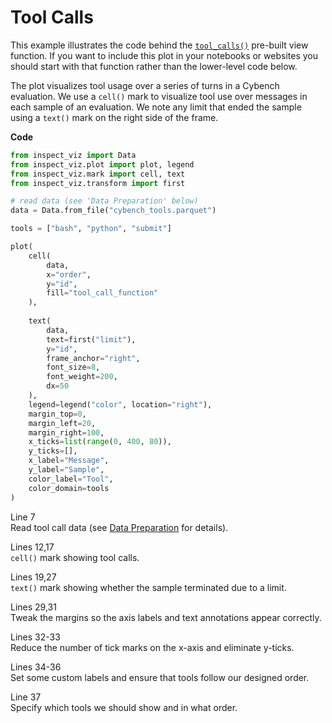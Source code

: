 # Tool Calls


This example illustrates the code behind the
[`tool_calls()`](../../../reference/inspect_viz.view.qmd#tool_calls)
pre-built view function. If you want to include this plot in your
notebooks or websites you should start with that function rather than
the lower-level code below.

The plot visualizes tool usage over a series of turns in a Cybench
evaluation. We use a `cell()` mark to visualize tool use over messages
in each sample of an evaluation. We note any limit that ended the sample
using a `text()` mark on the right side of the frame.

**Code**

``` python
from inspect_viz import Data
from inspect_viz.plot import plot, legend
from inspect_viz.mark import cell, text
from inspect_viz.transform import first

# read data (see 'Data Preparation' below)
data = Data.from_file("cybench_tools.parquet")

tools = ["bash", "python", "submit"]

plot(
    cell(
        data,
        x="order",
        y="id",
        fill="tool_call_function"
    ),
    
    text(
        data, 
        text=first("limit"), 
        y="id",
        frame_anchor="right", 
        font_size=8, 
        font_weight=200,
        dx=50
    ),
    legend=legend("color", location="right"),
    margin_top=0,
    margin_left=20,
    margin_right=100,
    x_ticks=list(range(0, 400, 80)),
    y_ticks=[],
    x_label="Message",
    y_label="Sample",
    color_label="Tool",
    color_domain=tools
)
```

Line 7  
Read tool call data (see [Data
Preparation](../../../view-tool-calls.qmd#data-preparation) for
details).

Lines 12,17  
`cell()` mark showing tool calls.

Lines 19,27  
`text()` mark showing whether the sample terminated due to a limit.

Lines 29,31  
Tweak the margins so the axis labels and text annotations appear
correctly.

Lines 32-33  
Reduce the number of tick marks on the x-axis and eliminate y-ticks.

Lines 34-36  
Set some custom labels and ensure that tools follow our designed order.

Line 37  
Specify which tools we should show and in what order.
